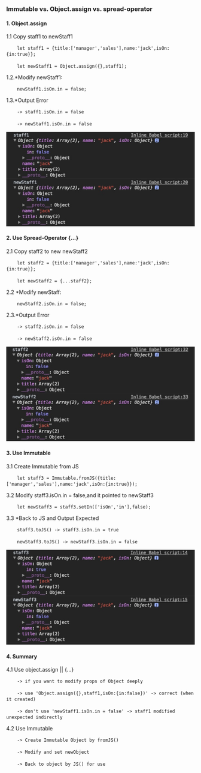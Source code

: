 ### Immutable vs. Object.assign vs. spread-operator

#### 1. Object.assign

  1.1 Copy staff1 to newStaff1
  
        let staff1 = {title:['manager','sales'],name:'jack',isOn:{in:true}};
        
        let newStaff1 = Object.assign({},staff1);
        
  1.2.*Modify newStaff1:
  
        newStaff1.isOn.in = false;

  1.3.*Output Error
  
        -> staff1.isOn.in = false
        
        -> newStaff1.isOn.in = false
        
![alt tag](https://github.com/lastingyeh/React-MEMO/blob/master/ImmutableMemo/staff1.jpeg)

#### 2. Use Spread-Operator {...}

  2.1 Copy staff2 to new newStaff2
		
        let staff2 = {title:['manager','sales'],name:'jack',isOn:{in:true}};
        
        let newStaff2 = {...staff2};
        
  2.2 *Modify newStaff:
				
	    newStaff2.isOn.in = false;
        
  2.3.*Output Error
  
        -> staff2.isOn.in = false
        
        -> newStaff2.isOn.in = false 
        
![alt tag](https://github.com/lastingyeh/React-MEMO/blob/master/ImmutableMemo/staff2.jpeg)

#### 3. Use Immutable

  3.1 Create Immutable from JS
  
        let staff3 = Immutable.fromJS({title:['manager','sales'],name:'jack',isOn:{in:true}});

  3.2 Modify staff3.isOn.in = false,and it pointed to newStaff3
  
        let newStaff3 = staff3.setIn(['isOn','in'],false);

  3.3 *Back to JS and Output Expected
  
        staff3.toJS() -> staff3.isOn.in = true
        
        newStaff3.toJS() -> newStaff3.isOn.in = false
        
![alt tag](https://github.com/lastingyeh/React-MEMO/blob/master/ImmutableMemo/staff3.jpeg)

#### 4. Summary 

  4.1 Use object.assign || {...} 
      
        -> if you want to modify props of Object deeply 
      
        -> use 'Object.assign({},staff1,isOn:{in:false})' -> correct (when it created)

        -> don't use 'newStaff1.isOn.in = false' -> staff1 modified unexpected indirectly 

  4.2 Use Immutable

        -> Create Immutable Object by fromJS()

        -> Modify and set newObject

        -> Back to object by JS() for use
